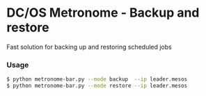 # DC/OS Metronome - Backup and restore

Fast solution for backing up and restoring scheduled jobs

### Usage
```sh
$ python metronome-bar.py --mode backup  --ip leader.mesos
$ python metronome-bar.py --mode restore --ip leader.mesos
```